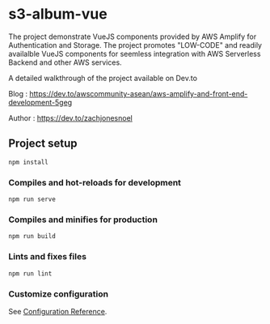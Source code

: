 # s3-album-vue

The project demonstrate VueJS components provided by AWS Amplify for Authentication and Storage. The project promotes "LOW-CODE" and readily availalble VueJS components for seemless integration with AWS Serverless Backend and other AWS services.

A detailed walkthrough of the project available on Dev.to

Blog : https://dev.to/awscommunity-asean/aws-amplify-and-front-end-development-5geg

Author : https://dev.to/zachjonesnoel

## Project setup
```
npm install
```

### Compiles and hot-reloads for development
```
npm run serve
```

### Compiles and minifies for production
```
npm run build
```

### Lints and fixes files
```
npm run lint
```

### Customize configuration
See [Configuration Reference](https://cli.vuejs.org/config/).
